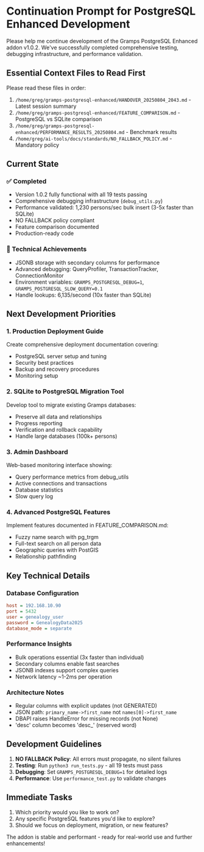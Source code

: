 # Continuation Prompt for PostgreSQL Enhanced Development

Please help me continue development of the Gramps PostgreSQL Enhanced addon v1.0.2. We've successfully completed comprehensive testing, debugging infrastructure, and performance validation.

## Essential Context Files to Read First

Please read these files in order:
1. `/home/greg/gramps-postgresql-enhanced/HANDOVER_20250804_2043.md` - Latest session summary
2. `/home/greg/gramps-postgresql-enhanced/FEATURE_COMPARISON.md` - PostgreSQL vs SQLite comparison
3. `/home/greg/gramps-postgresql-enhanced/PERFORMANCE_RESULTS_20250804.md` - Benchmark results
4. `/home/greg/ai-tools/docs/standards/NO_FALLBACK_POLICY.md` - Mandatory policy

## Current State

### ✅ Completed
- Version 1.0.2 fully functional with all 19 tests passing
- Comprehensive debugging infrastructure (`debug_utils.py`)
- Performance validated: 1,230 persons/sec bulk insert (3-5x faster than SQLite)
- NO FALLBACK policy compliant
- Feature comparison documented
- Production-ready code

### 🔧 Technical Achievements
- JSONB storage with secondary columns for performance
- Advanced debugging: QueryProfiler, TransactionTracker, ConnectionMonitor
- Environment variables: `GRAMPS_POSTGRESQL_DEBUG=1`, `GRAMPS_POSTGRESQL_SLOW_QUERY=0.1`
- Handle lookups: 6,135/second (10x faster than SQLite)

## Next Development Priorities

### 1. Production Deployment Guide
Create comprehensive deployment documentation covering:
- PostgreSQL server setup and tuning
- Security best practices
- Backup and recovery procedures
- Monitoring setup

### 2. SQLite to PostgreSQL Migration Tool
Develop tool to migrate existing Gramps databases:
- Preserve all data and relationships
- Progress reporting
- Verification and rollback capability
- Handle large databases (100k+ persons)

### 3. Admin Dashboard
Web-based monitoring interface showing:
- Query performance metrics from debug_utils
- Active connections and transactions
- Database statistics
- Slow query log

### 4. Advanced PostgreSQL Features
Implement features documented in FEATURE_COMPARISON.md:
- Fuzzy name search with pg_trgm
- Full-text search on all person data
- Geographic queries with PostGIS
- Relationship pathfinding

## Key Technical Details

### Database Configuration
```ini
host = 192.168.10.90
port = 5432
user = genealogy_user
password = GenealogyData2025
database_mode = separate
```

### Performance Insights
- Bulk operations essential (3x faster than individual)
- Secondary columns enable fast searches
- JSONB indexes support complex queries
- Network latency ~1-2ms per operation

### Architecture Notes
- Regular columns with explicit updates (not GENERATED)
- JSON path: `primary_name->first_name` not `names[0]->first_name`
- DBAPI raises HandleError for missing records (not None)
- 'desc' column becomes 'desc_' (reserved word)

## Development Guidelines

1. **NO FALLBACK Policy**: All errors must propagate, no silent failures
2. **Testing**: Run `python3 run_tests.py` - all 19 tests must pass
3. **Debugging**: Set `GRAMPS_POSTGRESQL_DEBUG=1` for detailed logs
4. **Performance**: Use `performance_test.py` to validate changes

## Immediate Tasks

1. Which priority would you like to work on?
2. Any specific PostgreSQL features you'd like to explore?
3. Should we focus on deployment, migration, or new features?

The addon is stable and performant - ready for real-world use and further enhancements!
